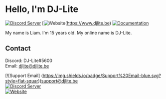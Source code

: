 # Hello, I'm DJ-Lite
[![Discord Server](https://img.shields.io/badge/discord-join%20my%20server-5865F2.svg?style=flat-square&logo=discord)](https://discord.djlite.be)
[![Website](https://img.shields.io/badge/Support%20Email-blue.svg?style=flat-squar)(https://www.djlite.be)
[![Documentation](https://img.shields.io/badge/Documentation-green.svg?style=flat-square)](https://www.docs.djlite.be)

My name is Liam. I'm 15 years old. 
My online name is DJ-Lite.

## Contact
Discord: DJ-Lite#5600 </br>
Email: djlite@djlite.be


[![Support Email] (https://img.shields.io/badge/Support%20Email-blue.svg?style=flat-squar)(support@djlite.be</br>
[![Discord Server](https://img.shields.io/badge/discord-join%20my%20server-5865F2.svg?style=flat-square&logo=discord)](https://discord.djlite.be) </br>
[![Website](https://img.shields.io/badge/Website-blue.svg?style=flat-square)](https://www.djlite.be)
